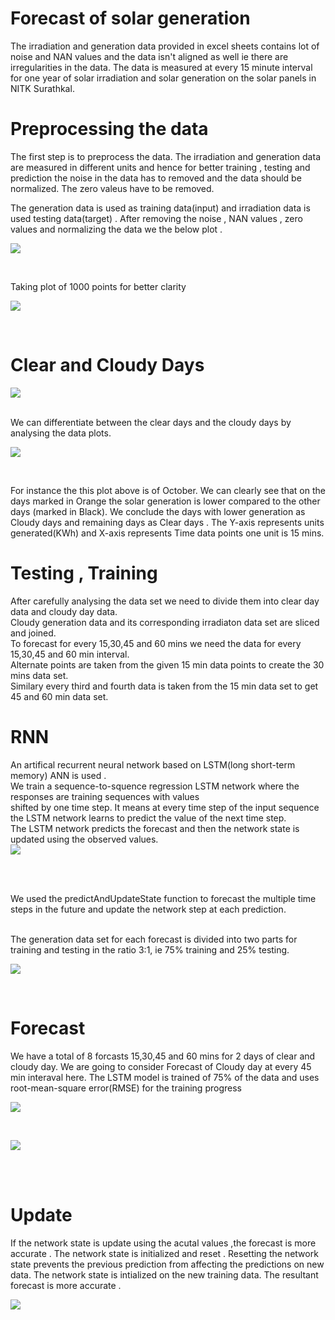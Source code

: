 # Forecast of solar generation 
The irradiation and generation data provided in excel sheets contains lot of noise and NAN values and the data isn't aligned as well ie there are irregularities in the data.
The data is measured at every 15 minute interval for one year of solar irradiation and solar generation on the solar panels in NITK Surathkal.

# Preprocessing the data

The first step is to preprocess the data. The irradiation and generation data are measured in different units and hence for better training , testing and prediction the noise in the data has to removed and the data should be normalized. The zero valeus have to be removed.

The generation data is used as training data(input) and irradiation data is used testing data(target) . 
After removing the noise , NAN values , zero values and normalizing the data we the below plot . 


![](a.png)


<br>

Taking plot of 1000 points for better clarity



![](b.png)


<br>


# Clear and Cloudy Days


![](c.jpg)


<br>
We can differentiate between the clear days and the cloudy days by analysing the data plots.


![](d.jpg)


<br>

For instance the this plot above is of October. We can clearly see that on the days marked in Orange the solar generation is lower compared to the other days (marked in Black). We conclude the days with lower generation as Cloudy days and remaining days as Clear days .
The Y-axis represents units generated(KWh) and X-axis represents Time data points one unit is 15 mins.

# Testing , Training 
After carefully analysing the data set we need to divide them into clear day data and cloudy day data.<br>
Cloudy generation data and its corresponding irradiaton data set are sliced and joined. <br>
To forecast for every 15,30,45 and 60 mins we need the data for every 15,30,45 and 60 min interval. <br>
Alternate points are taken from the given 15 min data points to create the 30 mins data set. <br>
Similary every third and fourth data is taken from the 15 min data set to get 45 and 60 min data set.<br>




# RNN
An artifical recurrent neural network based on LSTM(long short-term memory) ANN is used . <br>
We train a sequence-to-squence regression LSTM network where the responses are training sequences with values<br>
shifted by one time step. It means at every time step of the input sequence the LSTM network learns to predict the value of the next time step.<br>
The LSTM network predicts the forecast and then the network state is updated using the observed values.<br>
![](f.jpg)


<br>
<br>

We used the predictAndUpdateState function to forecast the multiple time steps in the future and update the network step at each prediction. 

<br> 
The generation data set for each forecast is divided into two parts for training and testing  in the ratio 3:1,
ie 75% training and 25% testing.

![](s.png)


<br>


# Forecast 
We have a total of 8 forcasts 15,30,45 and 60 mins for 2 days of clear and cloudy day. 
We are going to consider Forecast of Cloudy day at every 45 min interaval here.
The LSTM model is trained of 75% of the data and uses root-mean-square error(RMSE) for the training progress

![](t1.jpg)


<br>


![](u.jpg)


<br>
<br> 

# Update 
If the network state is update using the acutal values ,the forecast is more accurate . 
The network state is initialized and reset . Resetting the network state prevents the previous prediction from affecting the predictions on new data. The network state is intialized on the new training data. 
The resultant forecast is more accurate .
 

![](v1.jpg)


<br>










